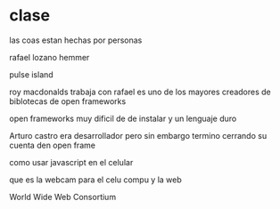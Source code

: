 # clase
las coas estan hechas por personas 

rafael lozano hemmer

 pulse island 


roy macdonalds trabaja con rafael es uno de los mayores creadores de biblotecas de open frameworks 

open frameworks muy dificil de de instalar y un lenguaje duro

Arturo castro era desarrollador  pero sin embargo termino cerrando su cuenta den open frame 

como usar javascript en el celular 

que es la webcam para el celu compu y la web

World Wide Web Consortium



